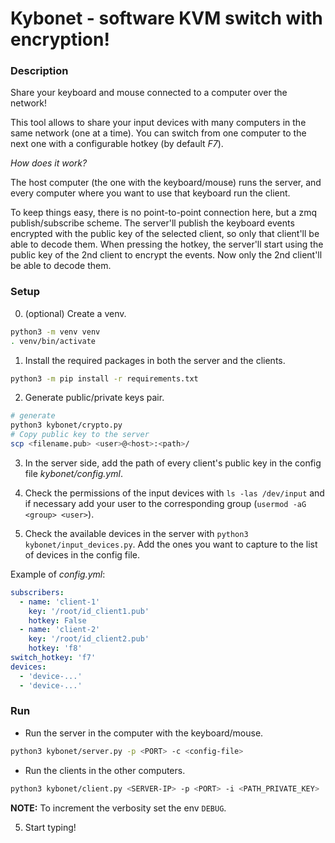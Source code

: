 # Kybonet - software KVM switch with encryption!

### Description


Share your keyboard and mouse connected to a computer over the network!

This tool allows to share your input devices with many computers in the same
network (one at a time). You can switch from one computer to the next one
with a configurable hotkey (by default *F7*).

*How does it work?*

The host computer (the one with the keyboard/mouse) runs the server, and every
computer where you want to use that keyboard run the client.

To keep things easy, there is no point-to-point connection here, but a zmq
publish/subscribe scheme. The server'll publish the keyboard events encrypted
with the public key of the selected client, so only that client'll be able to
decode them. When pressing the hotkey, the server'll start using the public key
of the 2nd client to encrypt the events. Now only the 2nd client'll be able to
decode them.


### Setup

0. (optional) Create a venv.

```bash
python3 -m venv venv
. venv/bin/activate
```

1. Install the required packages in both the server and the clients.

```bash
python3 -m pip install -r requirements.txt
```

2. Generate public/private keys pair.

```bash
# generate
python3 kybonet/crypto.py
# Copy public key to the server
scp <filename.pub> <user>@<host>:<path>/
```

3. In the server side, add the path of every client's public key in the config
file *kybonet/config.yml*.

4. Check the permissions of the input devices with `ls -las /dev/input` and
if necessary add your user to the corresponding group
(`usermod -aG <group> <user>`).

5. Check the available devices in the server with
`python3 kybonet/input_devices.py`. Add the ones you want to capture to the
list of devices in the config file.

Example of *config.yml*:
```yaml
subscribers:
  - name: 'client-1'
    key: '/root/id_client1.pub'
    hotkey: False
  - name: 'client-2'
    key: '/root/id_client2.pub'
    hotkey: 'f8'
switch_hotkey: 'f7'
devices:
  - 'device-...'
  - 'device-...'
```


### Run

* Run the server in the computer with the keyboard/mouse.

```bash
python3 kybonet/server.py -p <PORT> -c <config-file>
```

* Run the clients in the other computers.

```bash
python3 kybonet/client.py <SERVER-IP> -p <PORT> -i <PATH_PRIVATE_KEY>
```

**NOTE:** To increment the verbosity set the env `DEBUG`.

5. Start typing!

